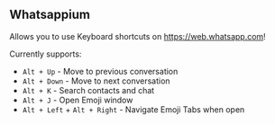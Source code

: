 Whatsappium
-----------

Allows you to use Keyboard shortcuts on https://web.whatsapp.com!

Currently supports:

* `Alt + Up` - Move to previous conversation
* `Alt + Down` - Move to next conversation
* `Alt + K` - Search contacts and chat
* `Alt + J` - Open Emoji window
* `Alt + Left` + `Alt + Right` - Navigate Emoji Tabs when open
